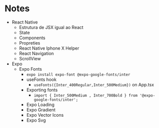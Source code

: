# Notes
  - React Native
    - Estrutura de JSX igual ao React 
    - State
    - Components
    - Propreties
    - React Native Iphone X Helper
    - React Navigation
    - ScrollView
  - Expo
    - Expo Fonts
      - `expo install expo-font @expo-google-fonts/inter`
      - useFonts hook 
        - `useFonts({Inter_400Regular,Inter_500Medium})` on App.tsx
      - Exporting fonts 
        - `import { Inter_500Medium , Inter_700Bold } from '@expo-google-fonts/inter';`
      - Expo Loading
      - Expo Gradient
      - Expo Vector Icons
      - Expo Svg
            